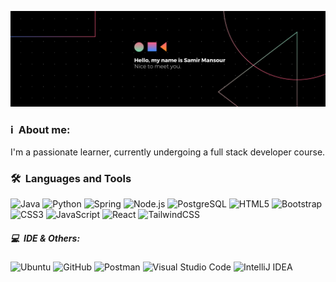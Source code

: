  ![Samir Mansour](https://github.com/smyrmnsr/smyrmnsr/blob/main/Black%20Technology%20LinkedIn%20Banner.png)

### ℹ️ &nbsp;About me:

I'm a passionate learner, currently undergoing a full stack developer course.

### 🛠 &nbsp;Languages and Tools

<!-- ![Flask](https://img.shields.io/badge/-Flask-05122A?style=flat&logo=flask) -->
![Java](https://img.shields.io/badge/-Java-05122A?style=flat&logo=java&logoColor=FFA518)
![Python](https://img.shields.io/badge/-Python-05122A?style=flat&logo=python&logoColor=blue)
![Spring](https://img.shields.io/badge/-Spring-05122A?style=flat&logo=spring)
![Node.js](https://img.shields.io/badge/-Node.js-05122A?style=flat&logo=node.js&logoColor=green)
![PostgreSQL](https://img.shields.io/badge/-PostgreSQL-05122A?style=flat&logo=postgresql)
![HTML5](https://img.shields.io/badge/-HTML5-05122A?style=flat&logo=html5&logoColor=white)
![Bootstrap](https://img.shields.io/badge/-Bootstrap-05122A?style=flat&logo=bootstrap)
![CSS3](https://img.shields.io/badge/-CSS-05122A?style=flat&logo=css3)
![JavaScript](https://img.shields.io/badge/-JavaScript-05122A?style=flat&logo=javascript)
![React](https://img.shields.io/badge/-React-05122A?style=flat&logo=react)
![TailwindCSS](https://img.shields.io/badge/-TailwindCSS-05122A?style=flat&logo=tailwind-css)

##### 💻 &nbsp;IDE & Others: 
![Ubuntu](https://img.shields.io/badge/-Ubuntu-05122A?style=flat-square&logo=ubuntu)
![GitHub](https://img.shields.io/badge/-GitHub-05122A?style=flat-square&logo=github)
![Postman](https://img.shields.io/badge/-Postman-05122A?style=flat-square&logo=postman)
![Visual Studio Code](https://img.shields.io/badge/-Visual%20Studio%20Code-05122A.svg?style=flat&logo=visual-studio-code&logoColor=blue)
![IntelliJ IDEA](https://img.shields.io/badge/IntelliJIDEA-05122A.svg?style=flat&logo=intellij-idea&logoColor=white)
